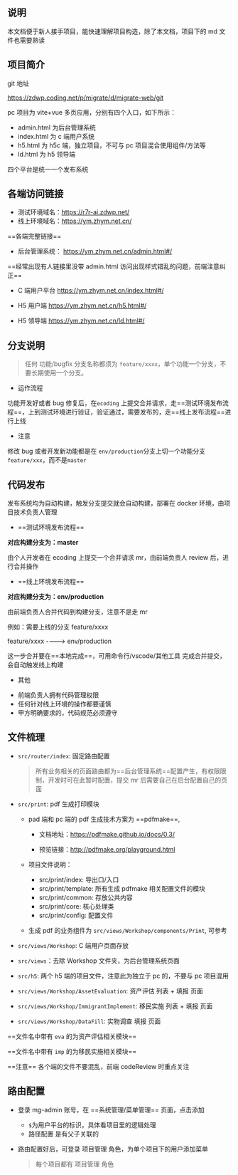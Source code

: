 ## 说明

本文档便于新人接手项目，能快速理解项目构造，除了本文档，项目下的 md 文件也需要熟读

## 项目简介

git 地址

https://zdwp.coding.net/p/migrate/d/migrate-web/git

pc 项目为 vite+vue 多页应用，分别有四个入口，如下所示：

- admin.html 为后台管理系统
- index.html 为 c 端用户系统
- h5.html 为 h5c 端，独立项目，不可与 pc 项目混合使用组件/方法等
- ld.html 为 h5 领导端

四个平台是统一一个发布系统

## 各端访问链接

- 测试环境域名：https://r7r-ai.zdwp.net/
- 线上环境域名：https://ym.zhym.net.cn/

==各端完整链接==

- 后台管理系统： https://ym.zhym.net.cn/admin.html#/

==经常出现有人链接里没带 admin.html 访问出现样式错乱的问题，前端注意纠正==

- C 端用户平台 https://ym.zhym.net.cn/index.html#/

- H5 用户端 https://ym.zhym.net.cn/h5.html#/

- H5 领导端 https://ym.zhym.net.cn/ld.html#/

## 分支说明

> 任何 功能/bugfix 分支名称都须为 `feature/xxxx`，单个功能一个分支，不要长期使用一个分支。

- 运作流程

功能开发好或者 bug 修复后，在`ecoding` 上提交合并请求，走==测试环境发布流程==，上到测试环境进行验证，验证通过，需要发布的，走==线上发布流程==进行上线

- 注意

修改 bug 或者开发新功能都是在 `env/production`分支上切一个功能分支 `feature/xxx`，而不是`master`

## 代码发布

发布系统均为自动构建，触发分支提交就会自动构建，部署在 docker 环境，由项目技术负责人管理

- ==测试环境发布流程==

**对应构建分支为：master**

由个人开发者在 ecoding 上提交一个合并请求 mr，由前端负责人 review 后，进行合并操作

- ==线上环境发布流程==

**对应构建分支为：env/production**

由前端负责人合并代码到构建分支，注意不是走 mr

例如：需要上线的分支 feature/xxxx

feature/xxxx ----> env/production

这一步合并要在==本地完成==，可用命令行/vscode/其他工具 完成合并提交，会自动触发线上构建

- 其他

* 前端负责人拥有代码管理权限
* 任何针对线上环境的操作都要谨慎
* 甲方明确要求的，代码规范必须遵守

## 文件梳理

- `src/router/index`: 固定路由配置

  > 所有业务相关的页面路由都为==后台管理系统==配置产生，有权限限制，开发时可在此暂时配置，提交 mr 后需要自己在后台配置自己的页面

- `src/print`: pdf 生成打印模块

  - pad 端和 pc 端的 pdf 生成技术方案为 ==pdfmake==,

    - 文档地址：https://pdfmake.github.io/docs/0.3/

    - 预览链接：http://pdfmake.org/playground.html

  - 项目文件说明：

    - src/print/index: 导出口/入口
    - src/print/template: 所有生成 pdfmake 相关配置文件的模块
    - src/print/common: 存放公共内容
    - src/print/core: 核心处理类
    - src/print/config: 配置文件

  - 生成 pdf 的业务组件为 `src/views/Workshop/components/Print`, 可参考

- `src/views/Workshop`: C 端用户页面存放
- `src/views`：去除 Workshop 文件夹，为后台管理系统页面
- `src/h5`: 两个 h5 端的项目文件，注意此为独立于 pc 的，不要与 pc 项目混用

- `src/views/Workshop/AssetEvaluation`: 资产评估 列表 + 填报 页面
- `src/views/Workshop/ImmigrantImplement`: 移民实施 列表 + 填报 页面

- `src/views/Workshop/DataFill`: 实物调查 填报 页面

==文件名中带有 `eva` 的为资产评估相关模块==

==文件名中带有 `imp` 的为移民实施相关模块==

==注意== 各个端的文件不要混乱，前端 codeReview 时重点关注

## 路由配置

- 登录 mg-admin 账号，在 ==系统管理/菜单管理== 页面，点击添加

  - `$`为用户平台的标识，具体看项目里的逻辑处理
  - 路径配置 是有父子关联的

- 路由配置好后，可登录 项目管理 角色，为单个项目下的用户添加菜单
  > 每个项目都有 项目管理 角色
